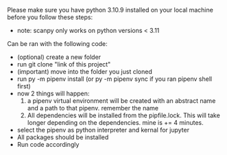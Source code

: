 Please make sure you have python 3.10.9 installed on your local machine before you follow these steps:
- note: scanpy only works on python versions < 3.11

Can be ran with the following code:
- (optional) create a new folder
- run git clone "link of this project"
- (important) move into the folder you just cloned
- run py -m pipenv install	(or py -m pipenv sync if you ran pipenv shell first)
- now 2 things will happen:
	1. a pipenv virtual environment will be created with an abstract name and a path
		to that pipenv. remember the name
	2. All dependencies will be installed from the pipfile.lock. This will take longer
		depending on the dependencies. mine is += 4 minutes.
- select the pipenv as python interpreter and kernal for jupyter
- All packages should be installed
- Run code accordingly